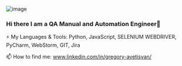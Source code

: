 ![image](https://user-images.githubusercontent.com/118332660/204431771-bc113db3-18dc-4c8e-8a88-bb34b1582052.png)

### Hi there I am a QA Manual and Automation Engineer👋

⚡ My Languages & Tools: Python, JavaScript, SELENIUM WEBDRIVER, PyCharm, WebStorm, GIT, Jira

📫 How to find me: www.linkedin.com/in/gregory-avetisyan/
<!--
**gregory-avetis/gregory-avetis** is a ✨ _special_ ✨ repository because its `README.md` (this file) appears on your GitHub profile.

Here are some ideas to get you started:

- 🔭 I’m currently working on ...
- 🌱 I’m currently learning ...
- 👯 I’m looking to collaborate on ...
- 🤔 I’m looking for help with ...
- 💬 Ask me about ...
- 📫 How to reach me: ...
- 😄 Pronouns: ...
- ⚡ Fun fact: ...
-->

